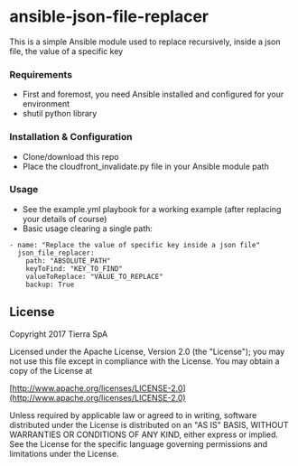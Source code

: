 # ansible-json-file-replacer
This is a simple Ansible module used to replace recursively, inside a json file, the value of a specific key

### Requirements
* First and foremost, you need Ansible installed and configured for your environment
* shutil python library

### Installation & Configuration
* Clone/download this repo
* Place the cloudfront_invalidate.py file in your Ansible module path

### Usage
* See the example.yml playbook for a working example (after replacing your details of course)
* Basic usage clearing a single path:
```
- name: "Replace the value of specific key inside a json file"
  json_file_replacer:
    path: "ABSOLUTE_PATH"
    keyToFind: "KEY_TO_FIND"
    valueToReplace: "VALUE_TO_REPLACE"
    backup: True
```

## License

Copyright 2017 Tierra SpA

Licensed under the Apache License, Version 2.0 (the "License");
you may not use this file except in compliance with the License.
You may obtain a copy of the License at

[http://www.apache.org/licenses/LICENSE-2.0](http://www.apache.org/licenses/LICENSE-2.0)

Unless required by applicable law or agreed to in writing, software
distributed under the License is distributed on an "AS IS" BASIS,
WITHOUT WARRANTIES OR CONDITIONS OF ANY KIND, either express or implied.
See the License for the specific language governing permissions and
limitations under the License.